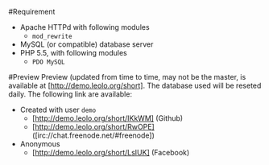 #Requirement
* Apache HTTPd with following modules
  * `mod_rewrite`
* MySQL (or compatible) database server
* PHP 5.5, with following modules
  * `PDO MySQL`


#Preview
Preview (updated from time to time, may not be the master, is available at [http://demo.leolo.org/short]. The database used will be reseted daily. The following link are available:

* Created with user `demo`
  * [http://demo.leolo.org/short/IKkWM] (Github)
  * [http://demo.leolo.org/short/RwOPE] ([irc://chat.freenode.net/#freenode])
* Anonymous
  * [http://demo.leolo.org/short/LsIUK] (Facebook)

